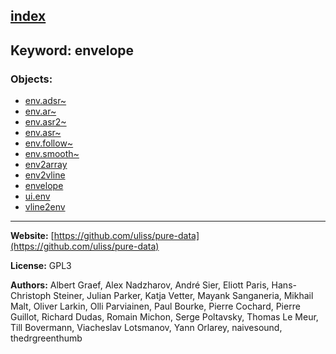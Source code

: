 [index](../index.html)
---

## Keyword: envelope

### Objects:
* [env.adsr~](../env.adsr~.html)
* [env.ar~](../env.ar~.html)
* [env.asr2~](../env.asr2~.html)
* [env.asr~](../env.asr~.html)
* [env.follow~](../env.follow~.html)
* [env.smooth~](../env.smooth~.html)
* [env2array](../env2array.html)
* [env2vline](../env2vline.html)
* [envelope](../envelope.html)
* [ui.env](../ui.env.html)
* [vline2env](../vline2env.html)

---
**Website:** [https://github.com/uliss/pure-data](https://github.com/uliss/pure-data)

**License:** GPL3

**Authors:** Albert Graef, Alex Nadzharov, André Sier, Eliott Paris, Hans-Christoph Steiner, Julian Parker, Katja Vetter, Mayank Sanganeria, Mikhail Malt, Oliver Larkin, Olli Parviainen, Paul Bourke, Pierre Cochard, Pierre Guillot, Richard Dudas, Romain Michon, Serge Poltavsky, Thomas Le Meur, Till Bovermann, Viacheslav Lotsmanov, Yann Orlarey, naivesound, thedrgreenthumb
